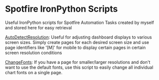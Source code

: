 # Spotfire IronPython Scripts
Useful IronPython scripts for Spotfire Automation Tasks created by myself and stored here for easy retrieval

[AutoDetectResolution](https://github.com/kanungle/spotfire-ironpython/blob/main/AutoDetectResolution.py): Useful for adjusting dashboard displays to various screen sizes. Simply create pages for each desired screen size and use page identifiers like '[M]' for mobile to display certain pages in certain screen resolution conditions

[ChangeFonts](https://github.com/kanungle/spotfire-ironpython/blob/main/AutoDetectResolution.py): If you have a page for smaller/larger resolutions and don't want to use the default fonts, use this script to easily change all individual chart fonts on a single page.